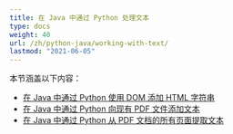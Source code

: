 ```yaml
---
title: 在 Java 中通过 Python 处理文本
type: docs
weight: 40
url: /zh/python-java/working-with-text/
lastmod: "2021-06-05"
---
```


本节涵盖以下内容：

- [在 Java 中通过 Python 使用 DOM 添加 HTML 字符串](/pdf/zh/python-java/add-html-string-using-dom-in-python/)
- [在 Java 中通过 Python 向现有 PDF 文件添加文本](/pdf/zh/python-java/add-text-to-an-existing-pdf-file-in-python/)
- [在 Java 中通过 Python 从 PDF 文档的所有页面提取文本](/pdf/zh/python-java/extract-text-from-all-the-pages-of-a-pdf-document-in-python/)